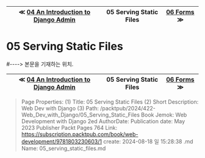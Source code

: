 
| ≪ [ 04 An Introduction to Django Admin ](/packtpub/2024/422-Web_Dev_with_Django/04_An_Introduction_to_Django_Admin) | 05 Serving Static Files | [ 06 Forms ](/packtpub/2024/422-Web_Dev_with_Django/06_Forms) ≫ |
|:----:|:----:|:----:|

# 05 Serving Static Files
#----> 본문을 기재하는 위치.



| ≪ [ 04 An Introduction to Django Admin ](/packtpub/2024/422-Web_Dev_with_Django/04_An_Introduction_to_Django_Admin) | 05 Serving Static Files | [ 06 Forms ](/packtpub/2024/422-Web_Dev_with_Django/06_Forms) ≫ |
|:----:|:----:|:----:|

> Page Properties:
> (1) Title: 05 Serving Static Files
> (2) Short Description: Web Dev with Django
> (3) Path: /packtpub/2024/422-Web_Dev_with_Django/05_Serving_Static_Files
> Book Jemok: Web Development with Django 2ed
> AuthorDate: Publication date: May 2023 Publisher Packt Pages 764
> Link: https://subscription.packtpub.com/book/web-development/9781803230603/1
> create: 2024-08-18 일 15:28:38
> .md Name: 05_serving_static_files.md


